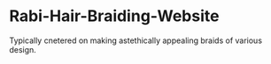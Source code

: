 # Rabi-Hair-Braiding-Website
 Typically cnetered on making astethically appealing braids of various design.
